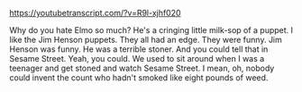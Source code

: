 https://youtubetranscript.com/?v=R9l-xjhf020

 Why do you hate Elmo so much? He's a cringing little milk-sop of a puppet. I like the Jim Henson puppets. They all had an edge. They were funny. Jim Henson was funny. He was a terrible stoner. And you could tell that in Sesame Street. Yeah, you could. We used to sit around when I was a teenager and get stoned and watch Sesame Street. I mean, oh, nobody could invent the count who hadn't smoked like eight pounds of weed.